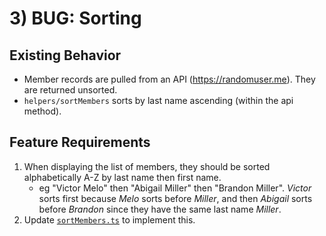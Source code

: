 # 3) BUG: Sorting

## Existing Behavior

- Member records are pulled from an API (https://randomuser.me). They are returned unsorted.
- `helpers/sortMembers` sorts by last name ascending (within the api method).

## Feature Requirements

1. When displaying the list of members, they should be sorted alphabetically A-Z by last name then first name. 
   * eg "Victor Melo" then "Abigail Miller" then "Brandon Miller". _Victor_ sorts first because _Melo_ sorts before _Miller_, and then _Abigail_ sorts before _Brandon_ since they have the same last name _Miller_.
2. Update [`sortMembers.ts`](../src/helpers/sortMembers.ts) to implement this.
